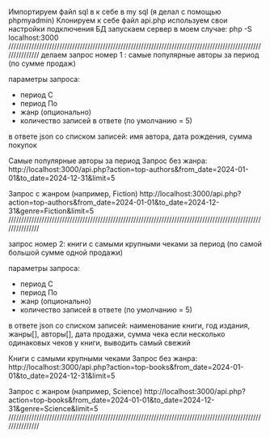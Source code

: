 Импортируем файл sql в к себе в my sql (я делал с помощью phpmyadmin)
Клонируем к себе файл api.php
используем свои настройки подключения БД
запускаем сервер в моем случае: php -S localhost:3000
///////////////////////////////////////////////////////////////////////////////////////////////////////////////
делаем запрос номер 1 : самые популярные авторы за период (по сумме продаж)

параметры запроса:
- период С
- период По
- жанр (опционально)
- количество записей в ответе (по умолчанию = 5)

в ответе json со списком записей: имя автора, дата рождения, сумма покупок

 Самые популярные авторы за период
Запрос без жанра:
http://localhost:3000/api.php?action=top-authors&from_date=2024-01-01&to_date=2024-12-31&limit=5

Запрос с жанром (например, Fiction)
http://localhost:3000/api.php?action=top-authors&from_date=2024-01-01&to_date=2024-12-31&genre=Fiction&limit=5
///////////////////////////////////////////////////////////////////////////////////////////////////////////////

запрос номер 2: книги с самыми крупными чеками за период (по самой большой сумме одной продажи)

параметры запроса:
- период С
- период По
- жанр (опционально)
- количество записей в ответе (по умолчанию = 5)

в ответе json со списком записей: наименование книги, год издания, жанры[], авторы[], дата продажи, сумма чека
если несколько одинаковых чеков у книги, выводить самый свежий

 Книги с самыми крупными чеками
Запрос без жанра:
http://localhost:3000/api.php?action=top-books&from_date=2024-01-01&to_date=2024-12-31&limit=5

Запрос с жанром (например, Science)
http://localhost:3000/api.php?action=top-books&from_date=2024-01-01&to_date=2024-12-31&genre=Science&limit=5
///////////////////////////////////////////////////////////////////////////////////////////////////////////////
